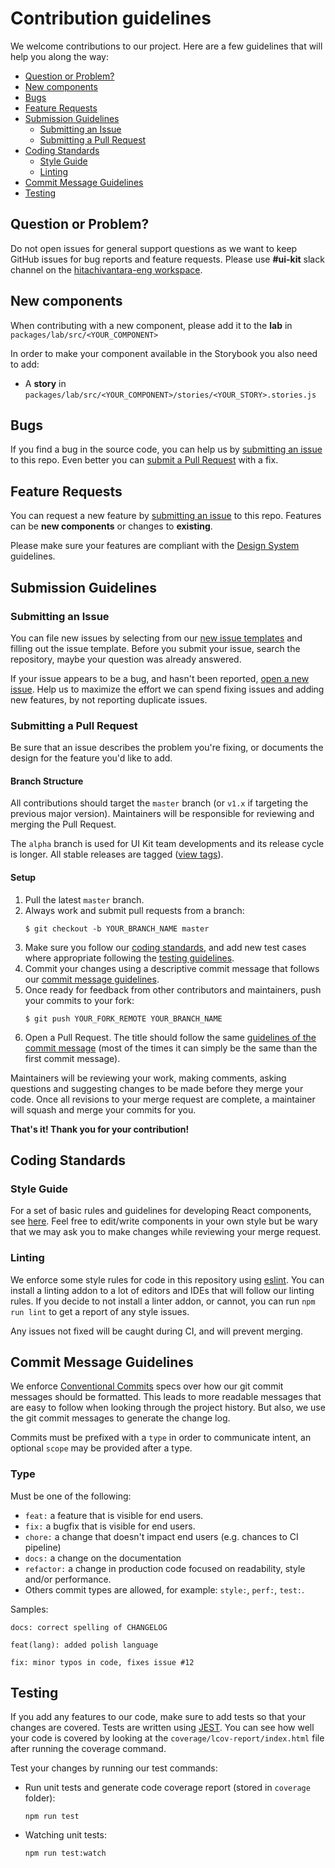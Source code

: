 # Contribution guidelines

We welcome contributions to our project. Here are a few guidelines that will help you along the way:

  - [Question or Problem?](#question-or-problem)
  - [New components](#new-components)
  - [Bugs](#bugs)
  - [Feature Requests](#feature-requests)
  - [Submission Guidelines](#submission-guidelines)
    - [Submitting an Issue](#submitting-an-issue)
    - [Submitting a Pull Request](#submitting-a-pull-request)
  - [Coding Standards](#coding-standards)
    - [Style Guide](#style-guide)
    - [Linting](#linting)
  - [Commit Message Guidelines](#commit-message-guidelines)
  - [Testing](#testing)
  
## Question or Problem?
Do not open issues for general support questions as we want to keep GitHub issues for bug reports and feature requests. 
Please use **#ui-kit** slack channel on the [hitachivantara-eng workspace](https://hitachivantara-eng.slack.com/messages/CFY74GK6G).

## New components
When contributing with a new component, please add it to the **lab** in `packages/lab/src/<YOUR_COMPONENT>`

In order to make your component available in the Storybook you also need to add:
- A **story** in `packages/lab/src/<YOUR_COMPONENT>/stories/<YOUR_STORY>.stories.js`

## Bugs
If you find a bug in the source code, you can help us by [submitting an issue]((#submitting-an-issue)) to this repo.
Even better you can [submit a Pull Request](#submitting-a-pull-request) with a fix.

## Feature Requests

You can request a new feature by [submitting an issue]((#submitting-an-issue)) to this repo.
Features can be **new components** or changes to **existing**.

Please make sure your features are compliant with the [Design System](https://hitachivantara.sharepoint.com/sites/DesignSystem/SitePages/Home.aspx) guidelines.

## Submission Guidelines

### Submitting an Issue
You can file new issues by selecting from our [new issue templates](https://github.com/pentaho/hv-uikit-react/issues/new/choose) and filling out the issue template. 
Before you submit your issue, search the repository, maybe your question was already answered.

If your issue appears to be a bug, and hasn't been reported, [open a new issue]((https://github.com/pentaho/hv-uikit-react/issues)). 
Help us to maximize the effort we can spend fixing issues and adding new features, by not reporting duplicate issues.

### Submitting a Pull Request
Be sure that an issue describes the problem you're fixing, or documents the design for the feature you'd like to add.

#### Branch Structure
All contributions should target the `master` branch (or `v1.x` if targeting the previous major version). Maintainers will be responsible for reviewing and merging the Pull Request.

The `alpha` branch is used for UI Kit team developments and its release cycle is longer. All stable releases are tagged ([view tags](https://github.com/pentaho/hv-uikit-react/tags)).

#### Setup
1. Pull the latest `master` branch.  
2. Always work and submit pull requests from a branch:
   ```
   $ git checkout -b YOUR_BRANCH_NAME master
   ```
3. Make sure you follow our [coding standards](#coding-standards), and add new test cases where appropriate following the [testing guidelines](#testing).
4. Commit your changes using a descriptive commit message that follows our [commit message guidelines](#commit-message-guidelines).
5. Once ready for feedback from other contributors and maintainers, push your commits to your fork:
   ```
   $ git push YOUR_FORK_REMOTE YOUR_BRANCH_NAME
   ```
6. Open a Pull Request. The title should follow the same [guidelines of the commit message](#commit-message-guidelines) (most of the times it can simply be the same than the first commit message).

Maintainers will be reviewing your work, making comments, asking questions and suggesting changes to be made before they merge your code.
Once all revisions to your merge request are complete, a maintainer will squash and merge your commits for you.

**That's it! Thank you for your contribution!**

## Coding Standards

### Style Guide

For a set of basic rules and guidelines for developing React components, see [here](https://github.com/airbnb/javascript/tree/master/react#basic-rules).
Feel free to edit/write components in your own style but be wary that we may ask you to make changes while reviewing your merge request.

### Linting

We enforce some style rules for code in this repository using [eslint](http://eslint.org/). You can install a linting addon to a lot of editors and IDEs that will follow our linting rules.
If you decide to not install a linter addon, or cannot, you can run `npm run lint` to get a report of any style issues. 

Any issues not fixed will be caught during CI, and will prevent merging.

## Commit Message Guidelines

We enforce [Conventional Commits](https://www.conventionalcommits.org/en/v1.0.0-beta.3/) specs over how our git commit messages should be formatted. This leads to more readable messages that are easy to follow when looking through the project history. But also, we use the git commit messages to generate the change log.

Commits must be prefixed with a `type` in order to communicate intent, an optional `scope` may be provided after a type.

### Type
Must be one of the following:

- `feat:` a feature that is visible for end users.
- `fix:` a bugfix that is visible for end users.
- `chore:` a change that doesn't impact end users (e.g. chances to CI pipeline)
- `docs:` a change on the documentation
- `refactor:` a change in production code focused on readability, style and/or performance.
- Others commit types are allowed, for example: `style:`, `perf:`, `test:`.

Samples:
```
docs: correct spelling of CHANGELOG
```
```
feat(lang): added polish language
```
```
fix: minor typos in code, fixes issue #12
```



## Testing

If you add any features to our code, make sure to add tests so that your changes are covered. Tests are written using [JEST](https://github.com/facebook/jest). You can see how well your code is covered by looking at the `coverage/lcov-report/index.html` file after running the coverage command.

Test your changes by running our test commands:

- Run unit tests and generate code coverage report (stored in `coverage` folder):

  ```
  npm run test
  ```

- Watching unit tests:

  ```
  npm run test:watch
  ```
